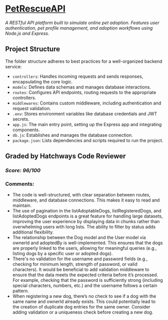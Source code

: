 # [PetRescueAPI](https://github.com/natep1123/Pet-Rescue-API)

_A RESTful API platform built to simulate online pet adoption. Features user authentication, pet profile management, and adoption workflows using Node.js and Express._

## **Project Structure**

The folder structure adheres to best practices for a well-organized backend service:

- `controllers`: Handles incoming requests and sends responses, encapsulating the core logic.
- `models`: Defines data schemas and manages database interactions.
- `routes`: Configures API endpoints, routing requests to the appropriate controllers.
- `middlewares`: Contains custom middleware, including authentication and request validation.
- `.env`: Stores environment variables like database credentials and JWT secrets.
- `app.js`: The main entry point, setting up the Express app and integrating components.
- `db.js`: Establishes and manages the database connection.
- `package.json`: Lists dependencies and scripts required to run the project.

## Graded by Hatchways Code Reviewer

### _Score: 96/100_

### Comments:

- The code is well-structured, with clear separation between routes, middleware, and database connections. This makes it easy to read and maintain.
- The use of pagination in the listAdoptableDogs, listRegisteredDogs, and listAdoptedDogs endpoints is a great feature for handling large datasets, improving the user experience by displaying data in chunks rather than overwhelming users with long lists. The ability to filter by status adds additional flexibility.
- The relationship between the Dog model and the User model via ownerId and adoptedBy is well-implemented. This ensures that the dogs are properly linked to the users, allowing for meaningful queries (e.g., listing dogs by a specific user or adopted dogs).
- There's no validation for the username and password fields (e.g., checking for minimum length, strength of password, or valid characters). It would be beneficial to add validation middleware to ensure that the data meets the expected criteria before it’s processed. For example, checking that the password is sufficiently strong (including special characters, numbers, etc.) and the username follows a certain pattern.
- When registering a new dog, there’s no check to see if a dog with the same name and ownerId already exists. This could potentially lead to the creation of duplicate dog entries for the same owner. Consider adding validation or a uniqueness check before creating a new dog.
